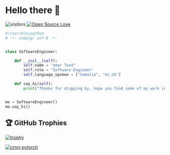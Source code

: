# Hello there 👋

![visitors](https://visitor-badge.laobi.icu/badge?page_id=Omar-Tood.Omar-Tood)
[![Open Source Love](https://badges.frapsoft.com/os/v1/open-source.svg?v=102)](https://github.com/ellerbrock/open-source-badge/)

```python
#!/usr/bin/python
# -*- coding: utf-8 -*-


class SoftwareEngineer:

    def __init__(self):
        self.name = "omar Tood"
        self.role = "Software Engineer"
        self.language_spoken = ["Somalia", "en_US"]

    def say_hi(self):
        print("Thanks for dropping by, hope you find some of my work interesting.")


me = SoftwareEngineer()
me.say_hi()
```



<!-- ## &#x1f4c8; GitHub Stats

<a href="https://github.com/Omar-Tood/Omar-Tood">
  <img align="center" src="https://github-readme-stats.vercel.app/api/top-langs/?username=Omar-Tood&hide=c%2B%2B,c,matlab,assembly&title_color=6aa6f8&text_color=8a919a&icon_color=6aa6f8&bg_color=22272e" alt="Zhenye's GitHub Stats" />
</a>

<a href="https://github.com/Omar-Tood/Omar-Tood">
  <img align="center" src="https://github-readme-stats.vercel.app/api?username=Omar-Tood&show_icons=true&line_height=27&count_private=true&title_color=6aa6f8&text_color=8a919a&icon_color=6aa6f8&bg_color=22272e" alt="Zhenye's GitHub Stats" />
</a> -->

## 🏆 GitHub Trophies

[![trophy](https://github-profile-trophy.vercel.app/?username=Omar-Tood&theme=nord&column=7)](https://github.com/ryo-ma/github-profile-trophy)



<a href="https://github.com/Omar-Tood/crnn-pytorch">
  <img align="center" src="https://github-readme-stats.vercel.app/api/pin/?username=Omar-Tood&repo=crnn-pytorch&show_icons=true&line_height=27&title_color=6aa6f8&text_color=8a919a&icon_color=6aa6f8&bg_color=22272e" alt="crnn-pytorch" />
</a>

<!-- ## 👨‍💻 This week, I spent my time on:

[![zhenye's wakatime stats](https://github-readme-stats.vercel.app/api/wakatime?username=nazhenye&line_height=27&title_color=6aa6f8&text_color=8a919a&icon_color=6aa6f8&bg_color=22272e)](https://github.com/anuraghazra/github-readme-stats) -->

